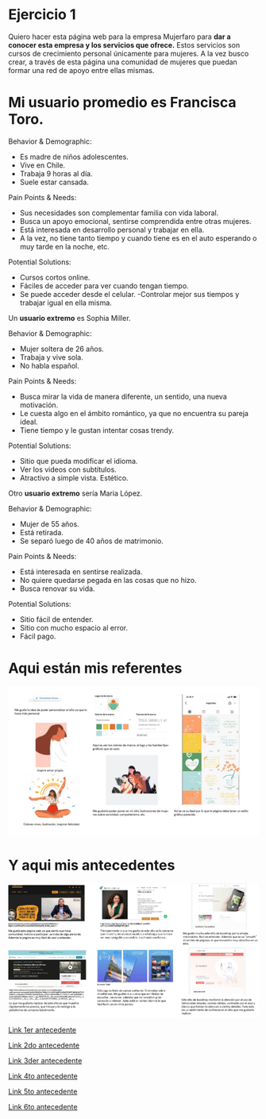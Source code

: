# Ejercicio 1

Quiero hacer esta página web para la empresa Mujerfaro para __dar a conocer esta empresa y los servicios que ofrece.__ Estos servicios son cursos de crecimiento personal únicamente para mujeres. A la vez busco crear, a través de esta página una comunidad de mujeres que puedan formar una red de apoyo entre ellas mismas.

# Mi __usuario promedio__ es Francisca Toro.

Behavior & Demographic:

- Es madre de niños adolescentes.
- Vive en Chile.
- Trabaja 9 horas al día.
- Suele estar cansada.

Pain Points & Needs:

- Sus necesidades son complementar familia con vida laboral.
- Busca un apoyo emocional, sentirse comprendida entre otras mujeres. 
- Está interesada en desarrollo personal y trabajar en ella. 
- A la vez, no tiene tanto tiempo y cuando tiene es en el auto esperando o muy tarde en la noche, etc.

Potential Solutions:

- Cursos cortos online.
- Fáciles de acceder para ver cuando tengan tiempo.
- Se puede acceder desde el celular.
-Controlar mejor sus tiempos y trabajar igual en ella misma.

Un __usuario extremo__ es Sophia Miller.

Behavior & Demographic:

- Mujer soltera de 26 años.
- Trabaja y vive sola.
- No habla español.

Pain Points & Needs:

- Busca mirar la vida de manera diferente, un sentido, una nueva motivación. 
- Le cuesta algo en el ámbito romántico, ya que no encuentra su pareja ideal.
- Tiene tiempo y le gustan intentar cosas trendy.

Potential Solutions:

- Sitio que pueda modificar el idioma.
- Ver los videos con subtítulos.
- Atractivo a simple vista. Estético.

Otro __usuario extremo__ sería Maria López.


Behavior & Demographic:

- Mujer de 55 años.
- Está retirada.
- Se separó luego de 40 años de matrimonio.

Pain Points & Needs:

- Está interesada en sentirse realizada.
- No quiere quedarse pegada en las cosas que no hizo. 
- Busca renovar su vida.

Potential Solutions:
- Sitio fácil de entender.
- Sitio con mucho espacio al error.
- Fácil pago.

# Aqui están mis referentes
![Mis referentes son estos](/imagenes/referentes.jpg)

# Y aqui mis antecedentes
![Mis antecedentes son estos](/imagenes/antecedentes.jpg)

[Link 1er antecedente](https://www.drivenconsulting.global/personas?gclid=EAIaIQobChMIjpCi1r2c8QIVUgiRCh2yTg0OEAAYAiAAEgIiFfD_BwE&r_done=1)

[Link 2do antecedente](https://www.misfortalezas.cl/?gclid=EAIaIQobChMIjpCi1r2c8QIVUgiRCh2yTg0OEAAYAyAAEgITKPD_BwE)

[Link 3der antecedente](https://www.awwwards.com/sites/santorio-foundation)

[Link 4to antecedente](https://www.udemy.com/course/como-aumentar-mi-autoestima-desarrollo-personal-autoayuda/?gclid=EAIaIQobChMIjpCi1r2c8QIVUgiRCh2yTg0OEAAYBCAAEgLkqPD_BwE&utm_campaign=20180605-Spanish&utm_content=deal4584&utm_medium=udemyads&utm_source=adwords-intl&utm_term=_._ag_55839974120_._kw_cursos+desarrollo+personal+online_._ad_377036618321_._de_c_._dm__._pl__._ti_kwd-497575764690_._li_1003325_._pd__._)

[Link 5to antecedente](https://apps.apple.com/es/app/calm/id571800810)

[Link 6to antecedente](https://www.awwwards.com/sites/clickandrent)
